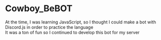 # Cowboy_BeBOT
At the time, I was learning JavaScript, so I thought I could make a bot with Discord.js in order to practice the language  
It was a ton of fun so I continued to develop this bot for my server

